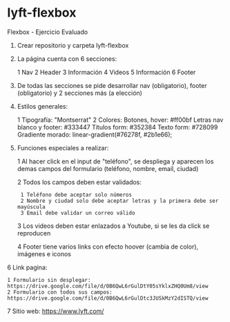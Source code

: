 # lyft-flexbox

Flexbox - Ejercicio Evaluado

1. Crear repositorio y carpeta lyft-flexbox

2. La página cuenta con 6 secciones:

	1 Nav
	2 Header
	3 Información
	4 Videos
	5 Información
	6 Footer

3. De todas las secciones se pide desarrollar nav (obligatorio), footer (obligatorio) y 2 secciones más (a elección)

4. Estilos generales:

	1 Tipografía: "Montserrat"
	2 Colores: 
		Botones, hover: #ff00bf
		Letras nav blanco y footer: #333447
		Títulos form: #352384
		Texto form: #728099
		Gradiente morado: linear-gradient(#76278f, #2b1e66);

5. Funciones especiales a realizar:

	1 Al hacer click en el input de "teléfono", se despliega y aparecen los demas campos del formulario (teléfono, nombre, email, ciudad)

	2 Todos los campos deben estar validados:

		1 Teléfono debe aceptar solo números
		2 Nombre y ciudad solo debe aceptar letras y la primera debe ser mayúscula
		3 Email debe validar un correo válido

	3 Los videos deben estar enlazados a Youtube, si se les da click se reproducen

	4 Footer tiene varios links con efecto hoover (cambia de color), imágenes e iconos

6 Link pagina:

	1 Formulario sin desplegar: https://drive.google.com/file/d/0B6QwL6rGulDtY05sYklxZHQ0Um8/view
	2 Formulario con todos sus campos: https://drive.google.com/file/d/0B6QwL6rGulDtc3JUSkMzY2dISTQ/view

7 Sitio web: https://www.lyft.com/

